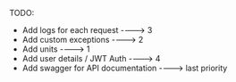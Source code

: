 TODO:
- Add logs for each request ----> 3
- Add custom exceptions ----> 2 
- Add units ----> 1
- Add user details / JWT Auth ----> 4
- Add swagger for API documentation ----> last priority